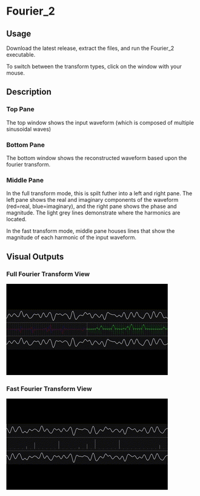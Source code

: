 # Fourier_2

## Usage

Download the latest release, extract the files, and run the Fourier_2 executable.

To switch between the transform types, click on the window with your mouse.

## Description

### Top Pane
The top window shows the input waveform (which is composed of multiple sinusoidal waves) 

### Bottom Pane
The bottom window shows the reconstructed waveform based upon the fourier transform.

### Middle Pane

In the full transform mode, this is spilt futher into a left and right pane. The left pane shows the real and imaginary components of the waveform (red=real, blue=imaginary), and the right pane shows the phase and magnitude. The light grey lines demonstrate where the harmonics are located.

In the fast transform mode, middle pane houses lines that show the magnitude of each harmonic of the input waveform. 

## Visual Outputs

### Full Fourier Transform View
![Full Fourier Transform Image](full_transform.gif)

### Fast Fourier Transform View
![Fast Fourier Transform Image](fast_transform.gif)